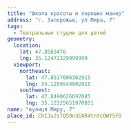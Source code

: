 ```yaml
---
title: "Школа красоты и хороших манер"
address: "г. Запорожье, ул Мира, 7"
tags:
  - Театральные студии для детей
geometry:
  location:
    lat: 47.8503476
    lng: 35.12472329999999
  viewport:
    northeast:
      lat: 47.8517606302915
      lng: 35.1259544802915
    southwest:
      lat: 47.8490626697085
      lng: 35.12325651970851
name: "вулиця Миру, 7"
place_id: ChIJu2sTQS9n3EAR4tntcOWYSF0
---
```

